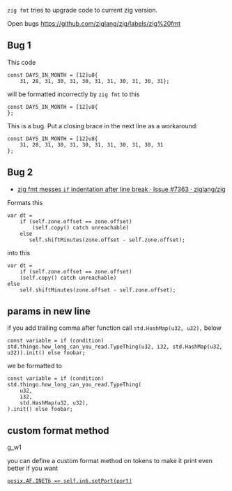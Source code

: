 `zig fmt` tries to upgrade code to current zig version.

Open bugs <https://github.com/ziglang/zig/labels/zig%20fmt>

## Bug 1

This code

```zig
const DAYS_IN_MONTH = [12]u8{
    31, 28, 31, 30, 31, 30, 31, 31, 30, 31, 30, 31};
```

will be formatted incorrectly by `zig fmt` to this

```zig
const DAYS_IN_MONTH = [12]u8{
};
```

This is a bug. Put a closing brace in the next line as a workaround:

```zig
const DAYS_IN_MONTH = [12]u8{
    31, 28, 31, 30, 31, 30, 31, 31, 30, 31, 30, 31
};
```

## Bug 2

- [zig fmt messes `if` indentation after line break · Issue #7363 · ziglang/zig](https://github.com/ziglang/zig/issues/7363)

Formats this

```zig
var dt =
    if (self.zone.offset == zone.offset)
        (self.copy() catch unreachable)
    else
       self.shiftMinutes(zone.offset - self.zone.offset);
```

into this

```zig
var dt =
    if (self.zone.offset == zone.offset)
    (self.copy() catch unreachable)
else
    self.shiftMinutes(zone.offset - self.zone.offset);
```

## params in new line

if you add trailing comma after function call `std.HashMap(u32, u32),` below

```zig
const variable = if (condition) std.thingo.how_long_can_you_read.TypeThing(u32, i32, std.HashMap(u32, u32)).init() else foobar;
```

we be formatted to

```zig
const variable = if (condition) std.thingo.how_long_can_you_read.TypeThing(
    u32,
    i32,
    std.HashMap(u32, u32),
).init() else foobar;
```

## custom format method

g_w1

you can define a custom format method on tokens to make it print even better if you want

[`posix.AF.INET6 => self.in6.setPort(port)`](https://github.com/ziglang/zig/blob/master/lib/std/net.zig#L148)
